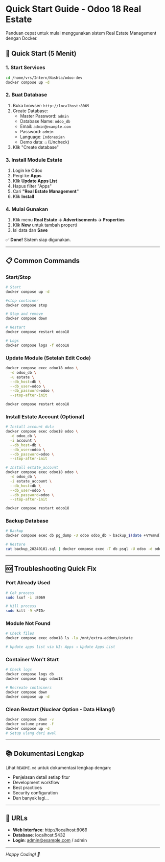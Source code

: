 # Quick Start Guide - Odoo 18 Real Estate

Panduan cepat untuk mulai menggunakan sistem Real Estate Management dengan Docker.

## 🚀 Quick Start (5 Menit)

### 1. Start Services

```bash
cd /home/vrs/Intern/Nashta/odoo-dev
docker compose up -d
```

### 2. Buat Database

1. Buka browser: `http://localhost:8069`
2. Create Database:
   - Master Password: `admin`
   - Database Name: `odoo_db`
   - Email: `admin@example.com`
   - Password: `admin`
   - Language: `Indonesian`
   - Demo data: `☐` (Uncheck)
3. Klik "Create database"

### 3. Install Module Estate

1. Login ke Odoo
2. Pergi ke **Apps**
3. Klik **Update Apps List**
4. Hapus filter "Apps"
5. Cari **"Real Estate Management"**
6. Klik **Install**

### 4. Mulai Gunakan

1. Klik menu **Real Estate → Advertisements → Properties**
2. Klik **New** untuk tambah properti
3. Isi data dan **Save**

✅ **Done!** Sistem siap digunakan.

---

## 📋 Common Commands

### Start/Stop

```bash
# Start
docker compose up -d

#stop container
docker compose stop

# Stop and remove
docker compose down

# Restart
docker compose restart odoo18

# Logs
docker compose logs -f odoo18
```

### Update Module (Setelah Edit Code)

```bash
docker compose exec odoo18 odoo \
  -d odoo_db \
  -u estate \
  --db_host=db \
  --db_user=odoo \
  --db_password=odoo \
  --stop-after-init

docker compose restart odoo18
```

### Install Estate Account (Optional)

```bash
# Install account dulu
docker compose exec odoo18 odoo \
  -d odoo_db \
  -i account \
  --db_host=db \
  --db_user=odoo \
  --db_password=odoo \
  --stop-after-init

# Install estate_account
docker compose exec odoo18 odoo \
  -d odoo_db \
  -i estate_account \
  --db_host=db \
  --db_user=odoo \
  --db_password=odoo \
  --stop-after-init

docker compose restart odoo18
```

### Backup Database

```bash
# Backup
docker compose exec db pg_dump -U odoo odoo_db > backup_$(date +%Y%m%d).sql

# Restore
cat backup_20240101.sql | docker compose exec -T db psql -U odoo -d odoo_db
```

---

## 🆘 Troubleshooting Quick Fix

### Port Already Used

```bash
# Cek process
sudo lsof -i :8069

# Kill process
sudo kill -9 <PID>
```

### Module Not Found

```bash
# Check files
docker compose exec odoo18 ls -la /mnt/extra-addons/estate

# Update apps list via UI: Apps → Update Apps List
```

### Container Won't Start

```bash
# Check logs
docker compose logs db
docker compose logs odoo18

# Recreate containers
docker compose down
docker compose up -d
```

### Clean Restart (Nuclear Option - Data Hilang!)

```bash
docker compose down -v
docker volume prune -f
docker compose up -d
# Setup ulang dari awal
```

---

## 📚 Dokumentasi Lengkap

Lihat `README.md` untuk dokumentasi lengkap dengan:
- Penjelasan detail setiap fitur
- Development workflow
- Best practices
- Security configuration
- Dan banyak lagi...

---

## 🎯 URLs

- **Web Interface**: http://localhost:8069
- **Database**: localhost:5432
- **Login**: admin@example.com / admin

---

*Happy Coding! 🚀*
